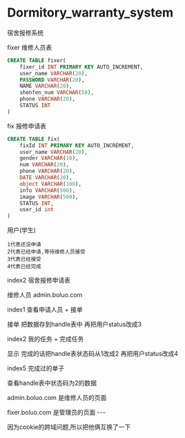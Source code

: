 # Dormitory_warranty_system
宿舍报修系统



fixer		维修人员表

~~~sql
CREATE TABLE fixer(
	fixer_id INT PRIMARY KEY AUTO_INCREMENT,
	user_name VARCHAR(20),
	PASSWORD VARCHAR(20),
	NAME VARCHAR(20),
	shenfen_num VARCHAR(50),
	phone VARCHAR(20),
	STATUS INT 
)
~~~



fix		   报修申请表

~~~sql
CREATE TABLE fix(
	fixId INT PRIMARY KEY AUTO_INCREMENT,
	user_name VARCHAR(20),
	gender VARCHAR(10),
	num VARCHAR(20),
	phone VARCHAR(20),
	DATE VARCHAR(20),
	object VARCHAR(100),
	info VARCHAR(500),
	image VARCHAR(500),
	STATUS INT,
    user_id int
)
~~~



用户(学生)

```
1代表还没申请    
2代表已经申请,等待维修人员接受   
3代表已经接受  
4代表已经完成
```

index2		宿舍报修申请表



维修人员		admin.boluo.com

index1		查看申请人员	+	接单

接单	把数据存到handle表中	再把用户status改成3

index2		我的任务	+	完成任务

显示	完成的话把handle表状态码从1改成2		再把用户status改成4

index5		完成过的单子

查看handle表中状态码为2的数据





admin.boluo.com		是维修人员的页面

fixer.boluo.com			是管理员的页面		---   

因为cookie的跨域问题,所以把他俩互换了一下


































